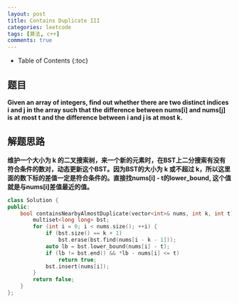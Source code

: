```yaml
---
layout: post
title: Contains Duplicate III
categories: leetcode
tags: [算法, c++]
comments: true
---
```


* Table of Contents
{:toc}



## 题目

**Given an array of integers, find out whether there are two distinct indices i and j in the array such that the difference between nums[i] and nums[j] is at most t and the difference between i and j is at most k.**



## 解题思路

**维护一个大小为 k 的二叉搜索树，来一个新的元素时，在BST上二分搜索有没有符合条件的数对，动态更新这个BST。因为BST的大小为 k 或不超过 k，所以这里面的数下标的差值一定是符合条件的。直接找nums[i] - t的lower_bound, 这个值就是与nums[i]差值最近的值。**


```cpp
class Solution {
public:
    bool containsNearbyAlmostDuplicate(vector<int>& nums, int k, int t) {
        multiset<long long> bst;
        for (int i = 0; i < nums.size(); ++i) {
            if (bst.size() == k + 1) 
                bst.erase(bst.find(nums[i - k - 1]));
            auto lb = bst.lower_bound(nums[i] - t);
            if (lb != bst.end() && *lb - nums[i] <= t) 
                return true;
            bst.insert(nums[i]);
        }
        return false;
    }
};
```
